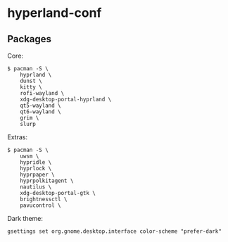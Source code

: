 # hyperland-conf

## Packages
Core:
```
$ pacman -S \
    hyprland \
    dunst \
    kitty \
    rofi-wayland \
    xdg-desktop-portal-hyprland \
    qt5-wayland \
    qt6-wayland \
    grim \
    slurp
```

Extras:
```
$ pacman -S \
    uwsm \
    hypridle \
    hyprlock \
    hyprpaper \
    hyprpolkitagent \
    nautilus \
    xdg-desktop-portal-gtk \
    brightnessctl \
    pavucontrol \
```

Dark theme:
```
gsettings set org.gnome.desktop.interface color-scheme "prefer-dark"
```
